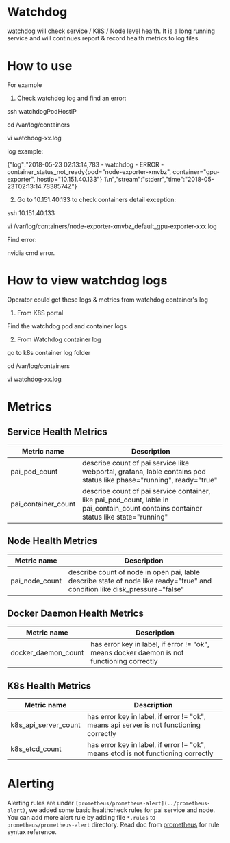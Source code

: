 # Watchdog
watchdog will check service / K8S / Node level health. It is a long running service and will continues report & record health metrics to log files.
# How to use
For example
1. Check watchdog log and find an error:

ssh watchdogPodHostIP

cd /var/log/containers

vi watchdog-xx.log

log example:

{"log":"2018-05-23 02:13:14,783 - watchdog - ERROR - container_status_not_ready{pod=\"node-exporter-xmvbz\", container=\"gpu-exporter\",                hostip=\"10.151.40.133\"} 1\n","stream":"stderr","time":"2018-05-23T02:13:14.7838574Z"}

2. Go to 10.151.40.133 to check containers detail exception:

ssh 10.151.40.133

vi /var/log/containers/node-exporter-xmvbz_default_gpu-exporter-xxx.log

Find error:

nvidia cmd error.

# How to view watchdog logs
Operator could get these logs & metrics from watchdog container's log

1. From K8S portal

Find the watchdog pod and container logs

2. From Watchdog container log

go to k8s container log folder

cd /var/log/containers

vi watchdog-xx.log

# Metrics
## Service Health Metrics

| Metric name| Description |
| ---------- |  ----------- |
| pai_pod_count | describe count of pai service like webportal, grafana, lable contains pod status like phase="running", ready="true" |
| pai_container_count | describe count of pai service container, like pai_pod_count, lable in pai_contain_count contains container status like state="running" |

## Node Health Metrics
| Metric name| Description |
| ---------- |  ----------- |
| pai_node_count | describe count of node in open pai, lable describe state of node like ready="true" and condition like disk_pressure="false" |

## Docker Daemon Health Metrics
| Metric name| Description |
| ---------- |  ----------- |
| docker_daemon_count | has error key in label, if error != "ok", means docker daemon is not functioning correctly |

## K8s Health Metrics
| Metric name| Description |
| ---------- |  ----------- |
| k8s_api_server_count | has error key in label, if error != "ok", means api server is not functioning correctly |
| k8s_etcd_count | has error key in label, if error != "ok", means etcd is not functioning correctly |

# Alerting
Alerting rules are under `[prometheus/prometheus-alert](../prometheus-alert)`, we added some basic
healthcheck rules for pai service and node. You can add more alert rule by adding file `*.rules` to
`prometheus/prometheus-alert` directory. Read doc from
[prometheus](https://prometheus.io/docs/prometheus/latest/configuration/alerting_rules/) for rule
syntax reference.
